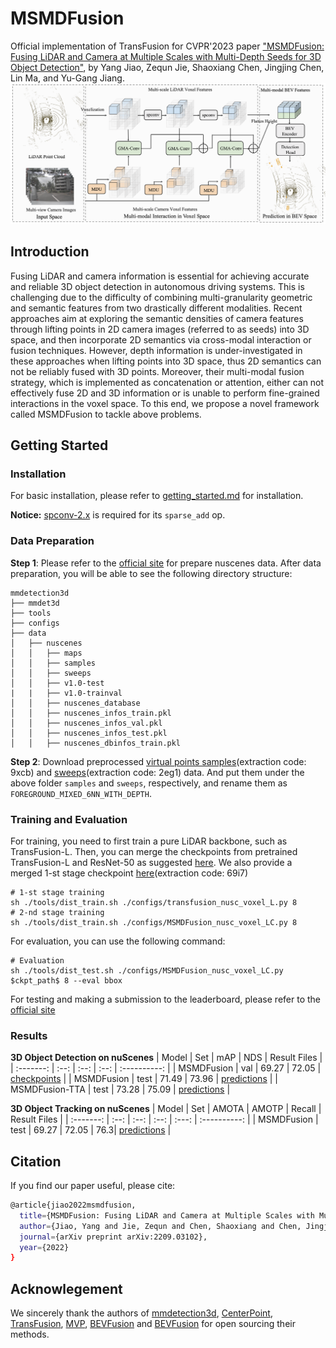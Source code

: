 # MSMDFusion

Official implementation of TransFusion for CVPR'2023 paper ["MSMDFusion: Fusing LiDAR and Camera at Multiple Scales with Multi-Depth Seeds for 3D Object Detection"](https://arxiv.org/abs/2209.03102), by Yang Jiao, Zequn Jie, Shaoxiang Chen, Jingjing Chen, Lin Ma, and Yu-Gang Jiang.
![MSMDFusion framework](https://github.com/SxJyJay/MSMDFusion/blob/main/MSMD-Framework.png)


## Introduction

Fusing LiDAR and camera information is essential for achieving accurate and reliable 3D object detection in autonomous driving systems. This is challenging due to the difficulty of combining multi-granularity geometric and semantic features from two drastically different modalities. Recent approaches aim at exploring the semantic densities of camera features through lifting points in 2D camera images (referred to as seeds) into 3D space, and then incorporate 2D semantics via cross-modal interaction or fusion techniques. However, depth information is under-investigated in these approaches when lifting points into 3D space, thus 2D semantics can not be reliably fused with 3D points. Moreover, their multi-modal fusion strategy, which is implemented as concatenation or attention, either can not effectively fuse 2D and 3D information or is unable to perform fine-grained interactions in the voxel space. To this end, we propose a novel framework called MSMDFusion to tackle above problems.


## Getting Started

### Installation

For basic installation, please refer to [getting_started.md](docs/getting_started.md) for installation.

**Notice:** [spconv-2.x](https://github.com/traveller59/spconv) is required for its ```sparse_add``` op. 

### Data Preparation

**Step 1**: Please refer to the [official site](https://github.com/ADLab-AutoDrive/BEVFusion/blob/main/docs/getting_started.md) for prepare nuscenes data. After data preparation, you will be able to see the following directory structure:
```
mmdetection3d
├── mmdet3d
├── tools
├── configs
├── data
│   ├── nuscenes
│   │   ├── maps
│   │   ├── samples
│   │   ├── sweeps
│   │   ├── v1.0-test
|   |   ├── v1.0-trainval
│   │   ├── nuscenes_database
│   │   ├── nuscenes_infos_train.pkl
│   │   ├── nuscenes_infos_val.pkl
│   │   ├── nuscenes_infos_test.pkl
│   │   ├── nuscenes_dbinfos_train.pkl

```
**Step 2**: Download preprocessed [virtual points samples](https://pan.baidu.com/s/1IxqcGxNCFnmSZw7Dlu3Xig?pwd=9xcb)(extraction code: 9xcb) and [sweeps](https://pan.baidu.com/s/1qUeopFHCWrr35af2MGBSnw?pwd=2eg1)(extraction code: 2eg1) data. And put them under the above folder ```samples``` and ```sweeps```, respectively, and rename them as ```FOREGROUND_MIXED_6NN_WITH_DEPTH```.

### Training and Evaluation

For training, you need to first train a pure LiDAR backbone, such as TransFusion-L. Then, you can merge the checkpoints from pretrained TransFusion-L and ResNet-50 as suggested [here](https://github.com/XuyangBai/TransFusion/issues/7#issuecomment-1115499891). We also provide a merged 1-st stage checkpoint [here](https://pan.baidu.com/s/1Lj35HXc2Ajv0yWEH6H8g_A?pwd=69i7)(extraction code: 69i7)
```
# 1-st stage training
sh ./tools/dist_train.sh ./configs/transfusion_nusc_voxel_L.py 8
# 2-nd stage training
sh ./tools/dist_train.sh ./configs/MSMDFusion_nusc_voxel_LC.py 8
```

For evaluation, you can use the following command:
```
# Evaluation
sh ./tools/dist_test.sh ./configs/MSMDFusion_nusc_voxel_LC.py $ckpt_path$ 8 --eval bbox
```

For testing and making a submission to the leaderboard, please refer to the [official site](https://mmdetection3d.readthedocs.io/en/stable/datasets/nuscenes_det.html)

### Results

**3D Object Detection on nuScenes**
|   Model   | Set | mAP  | NDS  | Result Files |
| :-------: | :--: | :--: | :--: | :----------: |
| MSMDFusion | val | 69.27 | 72.05 | [checkpoints](https://pan.baidu.com/s/1ZKUJ47ds3G4yfdNK5vLKPQ?pwd=n4mf) |
| MSMDFusion | test | 71.49 | 73.96 | [predictions](https://pan.baidu.com/s/1gtuXRJKgzFU-MpvTk3WXcA?pwd=wgkv) |
| MSMDFusion-TTA | test | 73.28 | 75.09 | [predictions](https://pan.baidu.com/s/1Swu1XuDfDUeXMqK11ec01g?pwd=b43u) |

**3D Object Tracking on nuScenes**
|   Model   | Set | AMOTA  | AMOTP  | Recall  | Result Files |
| :-------: | :--: | :--: | :--: | :---: | :----------: |
| MSMDFusion | test | 69.27 | 72.05 | 76.3| [predictions](https://pan.baidu.com/s/1UiJC6Hr_MmYvE2EQ2mEFTw?pwd=vcf3) |

## Citation
If you find our paper useful, please cite:

```bash
@article{jiao2022msmdfusion,
  title={MSMDFusion: Fusing LiDAR and Camera at Multiple Scales with Multi-Depth Seeds for 3D Object Detection},
  author={Jiao, Yang and Jie, Zequn and Chen, Shaoxiang and Chen, Jingjing and Ma, Lin and Jiang, Yu-Gang},
  journal={arXiv preprint arXiv:2209.03102},
  year={2022}
}
```

## Acknowlegement

We sincerely thank the authors of [mmdetection3d](https://github.com/open-mmlab/mmdetection3d), [CenterPoint](https://github.com/tianweiy/CenterPoint), [TransFusion](https://github.com/XuyangBai/TransFusion), [MVP](https://github.com/tianweiy/MVP), [BEVFusion](https://github.com/ADLab-AutoDrive/BEVFusion) and [BEVFusion](https://github.com/mit-han-lab/bevfusion) for open sourcing their methods.
